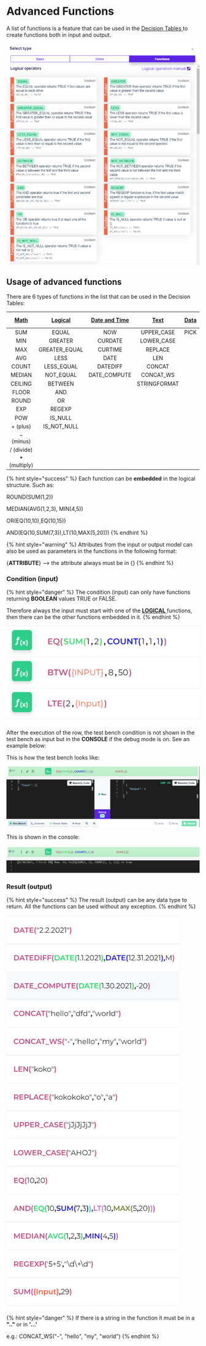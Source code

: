 # Advanced Functions

A list of functions is a feature that can be used in the [Decision Tables ](../decision-table-designer.md)to create functions both in input and output.

![](../../.gitbook/assets/functions.png)

## Usage of advanced functions

There are 6 types of functions in the list that can be used in the Decision Tables:

| [**Math**](math.md) | [**Logical**](logical.md) | [**Date and Time**](date-and-time.md) | [**Text**](text.md) | ****[**Data**](text.md)**** | ****[**Array**](array.md)**** | <mark style="color:blue;">**Integration functions**</mark> |
| :-----------------: | :-----------------------: | :-----------------------------------: | :-----------------: | :-------------------------: | :---------------------------: | ---------------------------------------------------------- |
|         SUM         |           EQUAL           |                  NOW                  |     UPPER\_CASE     |             PICK            |           ARRAY\_SUM          | SOLVE                                                      |
|         MIN         |          GREATER          |                CURDATE                |     LOWER\_CASE     |                             |         ARRAY\_CONCAT         | HTTP\_GET                                                  |
|         MAX         |       GREATER\_EQUAL      |                CURTIME                |       REPLACE       |                             |       ARRAY\_CONCAT\_WS       | HTTP\_POST                                                 |
|         AVG         |            LESS           |                  DATE                 |         LEN         |                             |          ARRAY\_PICK          | HTTP\_PUT                                                  |
|        COUNT        |        LESS\_EQUAL        |                DATEDIFF               |        CONCAT       |                             |           ARRAY\_MAP          | HTTP\_PATCH                                                |
|        MEDIAN       |         NOT\_EQUAL        |             DATE\_COMPUTE             |      CONCAT\_WS     |                             |           ARRAY\_AND          | HTTP\_DELETE                                               |
|       CEILING       |          BETWEEN          |                                       |     STRINGFORMAT    |                             |           ARRAY\_OR           |                                                            |
|        FLOOR        |            AND            |                                       |                     |                             |                               |                                                            |
|        ROUND        |             OR            |                                       |                     |                             |                               |                                                            |
|         EXP         |           REGEXP          |                                       |                     |                             |                               |                                                            |
|         POW         |          IS\_NULL         |                                       |                     |                             |                               |                                                            |
|       + (plus)      |       IS\_NOT\_NULL       |                                       |                     |                             |                               |                                                            |
|      − (minus)      |                           |                                       |                     |                             |                               |                                                            |
|      / (divide)     |                           |                                       |                     |                             |                               |                                                            |
|  **\*** (multiply)  |                           |                                       |                     |                             |                               |                                                            |

{% hint style="success" %}
Each function can be **embedded** in the logical structure. Such as:

ROUND(SUM(1,2))

MEDIAN(AVG(1,2,3), MIN(4,5))

OR(EQ(10,10),EQ(10,15))

AND(EQ(10,SUM(7,3)),LT(10,MAX(5,20)))
{% endhint %}

{% hint style="warning" %}
Attributes from the input or output model can also be used as parameters in the functions in the following format:

{**ATTRIBUTE**} --> the attribute always must be in {}
{% endhint %}

### Condition (input)

{% hint style="danger" %}
The condition (input) can only have functions returning **BOOLEAN** values TRUE or FALSE.

Therefore always the input must start with one of the [**LOGICAL** ](logical.md)functions, then there can be the other functions embedded in it.
{% endhint %}

![Example of how the input must be.](<../../.gitbook/assets/image (136).png>)

After the execution of the row, the test bench condition is not shown in the test bench as input but in the **CONSOLE** if the debug mode is on. See an example below:

This is how the test bench looks like:

![](<../../.gitbook/assets/image (138).png>)

This is shown in the console:

![](<../../.gitbook/assets/image (137).png>)

### Result (output)

{% hint style="success" %}
The result (output) can be any data type to return. All the functions can be used without any exception.
{% endhint %}

![](../../.gitbook/assets/func.PNG)

{% hint style="danger" %}
If there is a string in the function it must be in a **".."** or in **'...'**

e.g.: CONCAT\_WS("-", "hello", "my", "world")
{% endhint %}

